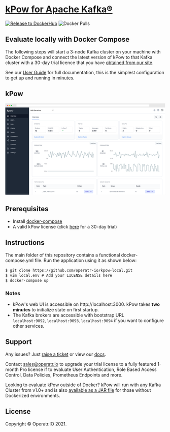 # [kPow for Apache Kafka®](https://kpow.io)
[![Release to DockerHub](https://github.com/operatr-io/kpow-docker/actions/workflows/release.yml/badge.svg?branch=main)](https://github.com/operatr-io/kpow-docker/actions/workflows/release.yml)
![Docker Pulls](https://img.shields.io/docker/pulls/operatr/operatr)

## Evaluate locally with Docker Compose

The following steps will start a 3-node Kafka cluster on your machine with Docker Compose and connect the latest version of kPow to that Kafka cluster with a 30-day trial licence that you have [obtained from our site](https://kpow.io/try/).

See our [User Guide](https://docs.kpow.io) for full documentation, this is the simplest configuration to get up and running in minutes.

## kPow

![kPow in action](resources/kpow-ui.png)

## Prerequisites

* Install [docker-compose](https://docs.docker.com/compose/install/)
* A valid kPow license (click [here](https://kpow.io/try/) for a 30-day trial)

## Instructions

The main folder of this repository contains a functional docker-compose.yml file. Run the application using it as shown below:

```
$ git clone https://github.com/operatr-io/kpow-local.git
$ vim local.env # Add your LICENSE details here
$ docker-compose up
```

### Notes

* kPow's web UI is accessible on http://localhost:3000. kPow takes **two minutes** to initialize state on first startup.
* The Kafka brokers are accessible with bootstrap URL `localhost:9092,localhost:9093,localhost:9094` if you want to configure other services.

## Support

Any issues? Just [raise a ticket](https://github.com/operatr-io/community/issues) or view our [docs](https://docs.kpow.io).

Contact sales@operatr.io to upgrade your trial license to a fully featured 1-month Pro license if to evaluate User Authentication, Role Based Access Control, Data Policies, Prometheus Endpoints and more.

Looking to evaluate kPow outside of Docker? kPow will run with any Kafka Cluster from v1.0+ and is also [available as a JAR file](https://kpow.io/releases) for those without Dockerized environments.

## License

Copyright © Operatr.IO 2021.